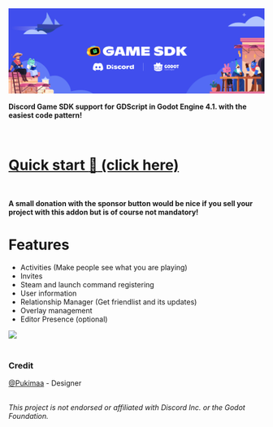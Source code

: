 <img src="/project/assets/Banner.svg" alt="Project Banner" />

**Discord Game SDK support for GDScript in Godot Engine 4.1. with the easiest code pattern!**<br><br>
<br />
# [Quick start :rocket: (click here)](https://github.com/vaporvee/discord-sdk-godot/wiki)
<br />

**A small donation with the sponsor button would be nice if you sell your project with this addon but is of course not mandatory!**

# Features
- Activities (Make people see what you are playing)
- Invites
- Steam and launch command registering
- User information
- Relationship Manager (Get friendlist and its updates)
- Overlay management
- Editor Presence (optional)
<img width="400px" src="https://camo.githubusercontent.com/e4ae18ce30a7731145376e1a85c384e9ea207420c09365e3fcdd455ef332ba98/68747470733a2f2f6769746875622d70726f64756374696f6e2d757365722d61737365742d3632313064662e73332e616d617a6f6e6177732e636f6d2f38303632313836332f3233383739343331392d35373164653262612d346635652d343062612d613263662d3839666365643963306366302e706e67">
<br />

<br />

### Credit
[@Pukimaa](https://github.com/pukimaa) - Designer<br>
<br />

*This project is not endorsed or affiliated with Discord Inc. or the Godot Foundation.*
